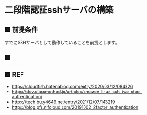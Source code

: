 # 二段階認証sshサーバの構築
## ■ 前提条件
すでにSSHサーバとして動作していることを前提とします。

## ■ 

## ■ REF
- https://cloudfish.hatenablog.com/entry/2020/03/12/084826
- https://dev.classmethod.jp/articles/amazon-linux-ssh-two-step-authentication/
- https://tech.buty4649.net/entry/2021/12/07/143219
- https://blog.pfs.nifcloud.com/20191002_2factor_authentication
